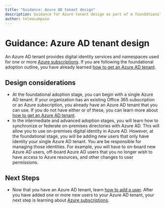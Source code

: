 ```yaml
---
title: "Guidance: Azure AD tenant design"
description: Guidance for Azure tenant design as part of a foundational cloud adoption strategy
author: telmosampaio
---
```


# Guidance: Azure AD tenant design

An Azure AD tenant provides digital identity services and namespaces used for one or more [Azure subscriptions](subscription-explainer.md). If you are following the foundational adoption outline, you have already learned [how to get an Azure AD tenant][how-to-get-aad-tenant]. 

## Design considerations

- At the foundational adoption stage, you can begin with a single Azure AD tenant. If your organization has an existing Office 365 subscription or an Azure subscription, you already have an Azure AD tenant that you can use. If you do not have either or of these, you can learn more about [how to get an Azure AD tenant][how-to-get-aad-tenant]. 
- In the intermediate and advanced adoption stages, you will learn how to synchronize or federate on-premises directories with Azure AD. This will allow you to use on-premises digital identity in Azure AD. However, at the foundational stage, you will be adding new users that only have identity your single Azure AD tenant. You are be responsible for managing those identities. For example, you will have to on-board new Azure AD users, off-board Azure AD users that you no longer wish to have access to Azure resources, and other changes to user permissions.

## Next Steps

* Now that you have an Azure AD tenant, learn [how to add a user][azure-ad-add-user]. After you have added one or more new users to your Azure AD tenant, your next step is learning about [Azure subscriptions](subscription-explainer.md).

<!-- Links -->

[azure-ad-add-user]: /azure/active-directory/add-users-azure-active-directory?toc=/azure/architecture/cloud-adoption-guide/toc.json
[docs-manage-azure-ad]: /azure/active-directory/active-directory-administer?toc=/azure/architecture/cloud-adoption-guide/toc.json
[docs-tenant]: /azure/active-directory/develop/active-directory-howto-tenant?toc=/azure/architecture/cloud-adoption-guide/toc.json
[docs-associate-subscription]: /azure/active-directory/active-directory-how-subscriptions-associated-directory?toc=/azure/architecture/cloud-adoption-guide/toc.json
[how-to-get-aad-tenant]: /azure/active-directory/develop/active-directory-howto-tenant?toc=/azure/architecture/cloud-adoption-guide/toc.json